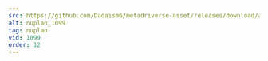 ```yaml
---
src: https://github.com/Dadaism6/metadriverse-asset/releases/download/assetsv1.0.4/nuplan_1099.mp4
alt: nuplan_1099
tag: nuplan
vid: 1099
order: 12
---
```

